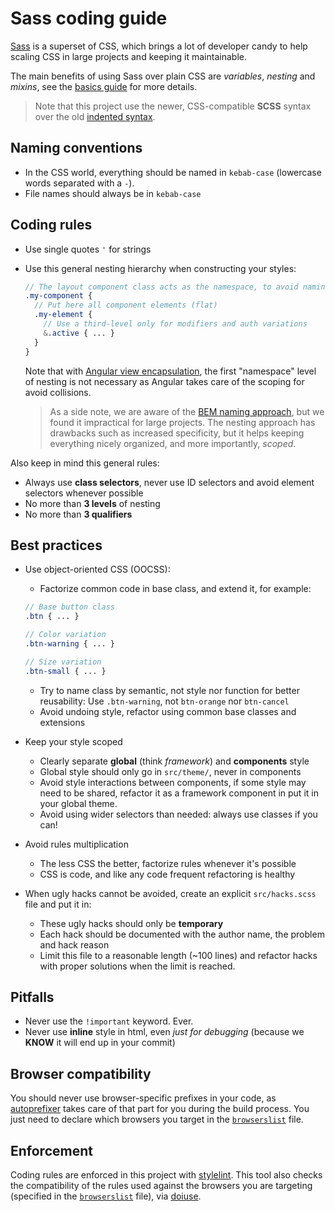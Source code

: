 # Sass coding guide

[Sass](http://sass-lang.com) is a superset of CSS, which brings a lot of developer candy to help scaling CSS in large
projects and keeping it maintainable.

The main benefits of using Sass over plain CSS are _variables_, _nesting_ and _mixins_, see the
[basics guide](http://sass-lang.com/guide) for more details.

> Note that this project use the newer, CSS-compatible **SCSS** syntax over the old
> [indented syntax](http://sass-lang.com/documentation/file.INDENTED_SYNTAX.html).

## Naming conventions

- In the CSS world, everything should be named in `kebab-case` (lowercase words separated with a `-`).
- File names should always be in `kebab-case`

## Coding rules

- Use single quotes `'` for strings
- Use this general nesting hierarchy when constructing your styles:

  ```scss
  // The layout component class acts as the namespace, to avoid naming and style collisions
  .my-component {
    // Put here all component elements (flat)
    .my-element {
      // Use a third-level only for modifiers and auth variations
      &.active { ... }
    }
  }
  ```

  Note that with
  [Angular view encapsulation](https://angular.io/docs/ts/latest/guide/component-styles.html#!#view-encapsulation),
  the first "namespace" level of nesting is not necessary as Angular takes care of the scoping for avoid collisions.

  > As a side note, we are aware of the [BEM naming approach](https://en.bem.info/tools/bem/bem-naming/), but we found
  > it impractical for large projects. The nesting approach has drawbacks such as increased specificity, but it helps
  > keeping everything nicely organized, and more importantly, _scoped_.

Also keep in mind this general rules:

- Always use **class selectors**, never use ID selectors and avoid element selectors whenever possible
- No more than **3 levels** of nesting
- No more than **3 qualifiers**

## Best practices

- Use object-oriented CSS (OOCSS):

  - Factorize common code in base class, and extend it, for example:

  ```scss
  // Base button class
  .btn { ... }

  // Color variation
  .btn-warning { ... }

  // Size variation
  .btn-small { ... }
  ```

  - Try to name class by semantic, not style nor function for better reusability:
    Use `.btn-warning`, not `btn-orange` nor `btn-cancel`
  - Avoid undoing style, refactor using common base classes and extensions

- Keep your style scoped

  - Clearly separate **global** (think _framework_) and **components** style
  - Global style should only go in `src/theme/`, never in components
  - Avoid style interactions between components, if some style may need to be shared, refactor it as a framework
    component in put it in your global theme.
  - Avoid using wider selectors than needed: always use classes if you can!

- Avoid rules multiplication

  - The less CSS the better, factorize rules whenever it's possible
  - CSS is code, and like any code frequent refactoring is healthy

- When ugly hacks cannot be avoided, create an explicit `src/hacks.scss` file and put it in:
  - These ugly hacks should only be **temporary**
  - Each hack should be documented with the author name, the problem and hack reason
  - Limit this file to a reasonable length (~100 lines) and refactor hacks with proper solutions when the limit is
    reached.

## Pitfalls

- Never use the `!important` keyword. Ever.
- Never use **inline** style in html, even _just for debugging_ (because we **KNOW** it will end up in your commit)

## Browser compatibility

You should never use browser-specific prefixes in your code, as [autoprefixer](https://github.com/postcss/autoprefixer)
takes care of that part for you during the build process.
You just need to declare which browsers you target in the [`browserslist`](https://github.com/ai/browserslist) file.

## Enforcement

Coding rules are enforced in this project with [stylelint](https://stylelint.io).
This tool also checks the compatibility of the rules used against the browsers you are targeting (specified in the
[`browserslist`](https://github.com/ai/browserslist) file), via [doiuse](https://github.com/anandthakker/doiuse).
